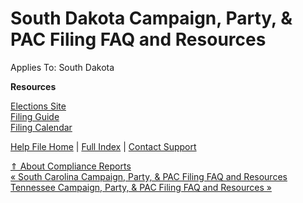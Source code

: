  South Dakota Campaign, Party, & PAC Filing FAQ and Resources
==========

Applies To: South Dakota

**Resources**

[Elections Site](https://sdsos.gov/elections-voting/)   
[Filing Guide](https://sdsos.gov/elections-voting/campaign-finance/campaign-finance-faqs.aspx)  
[Filing Calendar](https://sdsos.gov/elections-voting/campaign-finance/important-dates.aspx)

[Help File Home](/help/) | [Full Index](/Help-File-Directory/) | [Contact Support](mailto:support@ISPolitical.com)

[⇑ About Compliance Reports](/About-Compliance-Reports)  
[« South Carolina Campaign, Party, & PAC Filing FAQ and Resources](/South-Carolina-Campaign-Party-PAC-Filing-FAQ-and-Resources)  
[Tennessee Campaign, Party, & PAC Filing FAQ and Resources »](/Tennessee-Campaign-Party-PAC-Filing-FAQ-and-Resources)